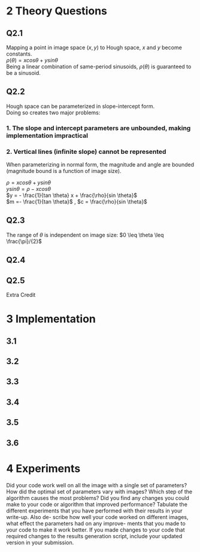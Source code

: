 # 2 Theory Questions  

## Q2.1  
Mapping a point in image space $(x,y)$ to Hough space, $x$ and $y$ become constants.  
$\rho(\theta) = x cos \theta + y sin \theta$  
Being a linear combination of same-period sinusoids, $\rho(\theta)$ is guaranteed to be a sinusoid.  

## Q2.2  
Hough space can be parameterized in slope-intercept form.  
Doing so creates two major problems:  

### 1. The slope and intercept parameters are unbounded, making implementation impractical

### 2. Vertical lines (infinite slope) cannot be represented  

When parameterizing in normal form, the magnitude and angle are bounded (magnitude bound is a function of image size).

$\rho = x cos \theta + y sin \theta$  
$y sin \theta = \rho - x cos \theta$  
$y = - \frac{1}{tan \theta} x + \frac{\rho}{sin \theta}$  
$m =- \frac{1}{tan \theta}$ , $c = \frac{\rho}{sin \theta}$  

## Q2.3  
The range of $\theta$ is independent on image size: $0 \leq \theta \leq \frac{\pi}/{2}$  

## Q2.4  
## Q2.5  
Extra Credit

# 3 Implementation
## 3.1
## 3.2
## 3.3
## 3.4
## 3.5
## 3.6

# 4 Experiments
Did your code work well on all the image with a single set of parameters? How did the optimal set of
parameters vary with images? Which step of the algorithm causes the most problems? Did you find any
changes you could make to your code or algorithm that improved performance?
Tabulate the different experiments that you have performed with their results in your write-up. Also de-
scribe how well your code worked on different images, what effect the parameters had on any improve-
ments that you made to your code to make it work better. If you made changes to your code that required
changes to the results generation script, include your updated version in your submission.
